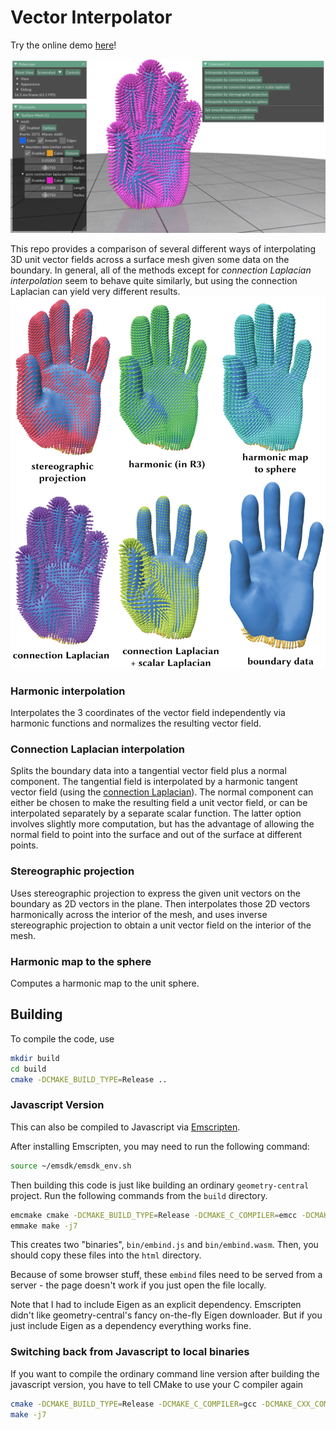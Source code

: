 # Vector Interpolator

Try the online demo [here](https://markjgillespie.com/Demos/VectorInterpolation/html/)!

![A vector field interpolated across a 3d model of a hand.](images/ui-example.png)

This repo provides a comparison of several different ways of interpolating 3D unit vector fields across a surface mesh given some data on the boundary. In general, all of the methods except for *connection Laplacian interpolation* seem to behave quite similarly, but using the connection Laplacian can yield very different results.
![comparison of interpolation methods](images/hands.png)

### Harmonic interpolation
Interpolates the 3 coordinates of the vector field independently via harmonic functions and normalizes the resulting vector field.

### Connection Laplacian interpolation
Splits the boundary data into a tangential vector field plus a normal component. The tangential field is interpolated by a harmonic tangent vector field (using the [connection Laplacian](http://geometry-central.net/surface/geometry/quantities/#vertex-connection-laplacian)). The normal component can either be chosen to make the resulting field a unit vector field, or can be interpolated separately by a separate scalar function. The latter option involves slightly more computation, but has the advantage of allowing the normal field to point into the surface and out of the surface at different points. 

### Stereographic projection
Uses stereographic projection to express the given unit vectors on the boundary as 2D vectors in the plane. Then interpolates those 2D vectors harmonically across the interior of the mesh, and uses inverse stereographic projection to obtain a unit vector field on the interior of the mesh.

### Harmonic map to the sphere
Computes a harmonic map to the unit sphere.


## Building
To compile the code, use
``` bash
mkdir build
cd build
cmake -DCMAKE_BUILD_TYPE=Release ..
```

### Javascript Version
This can also be compiled to Javascript via [Emscripten](https://emscripten.org/docs/getting_started/downloads.html).

After installing Emscripten, you may need to run the following command:
``` bash
source ~/emsdk/emsdk_env.sh
```

Then building this code is just like building an ordinary `geometry-central` project. Run the following commands from the `build` directory.
``` bash
emcmake cmake -DCMAKE_BUILD_TYPE=Release -DCMAKE_C_COMPILER=emcc -DCMAKE_CXX_COMPILER=em++ -DEMSCRIPTEN=True ..
emmake make -j7
```
This creates two "binaries", `bin/embind.js` and `bin/embind.wasm`. Then, you should copy these files into the `html` directory.

Because of some browser stuff, these `embind` files need to be served from a server - the page doesn't work if you just open the file locally.

Note that I had to include Eigen as an explicit dependency. Emscripten didn't like geometry-central's fancy on-the-fly Eigen downloader. But if you just include Eigen as a dependency everything works fine.

### Switching back from Javascript to local binaries
If you want to compile the ordinary command line version after building the javascript version, you have to tell CMake to use your C compiler again
``` bash
cmake -DCMAKE_BUILD_TYPE=Release -DCMAKE_C_COMPILER=gcc -DCMAKE_CXX_COMPILER=g++ -DEMSCRIPTEN=False ..
make -j7
```
